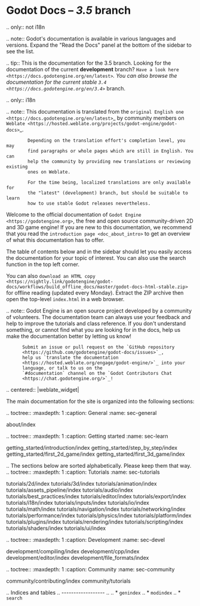 Godot Docs – *3.5* branch
=========================

.. only:: not i18n

  .. note:: Godot's documentation is available in various languages and versions.
            Expand the "Read the Docs" panel at the bottom of the sidebar to see
            the list.

  .. tip:: This is the documentation for the 3.5 branch.
           Looking for the documentation of the current **development** branch?
           `Have a look here <https://docs.godotengine.org/en/latest>`_.
           You can also browse the documentation for the current stable
           `3.4 <https://docs.godotengine.org/en/3.4>`_ branch.

.. only:: i18n

  .. note:: This documentation is translated from the `original English one
            <https://docs.godotengine.org/en/latest>`_ by community members
            on `Weblate <https://hosted.weblate.org/projects/godot-engine/godot-docs>`_.

            Depending on the translation effort's completion level, you may
            find paragraphs or whole pages which are still in English. You can
            help the community by providing new translations or reviewing existing
            ones on Weblate.

            For the time being, localized translations are only available for
            the "latest" (development) branch, but should be suitable to learn
            how to use stable Godot releases nevertheless.

Welcome to the official documentation of `Godot Engine <https://godotengine.org>`,
the free and open source community-driven 2D and 3D game engine! If you are new
to this documentation, we recommend that you read the
`introduction page <doc_about_intro>` to get an overview of what this
documentation has to offer.

The table of contents below and in the sidebar should let you easily access the
documentation for your topic of interest. You can also use the search function
in the top left corner.

You can also `download an HTML copy <https://nightly.link/godotengine/godot-docs/workflows/build_offline_docs/master/godot-docs-html-stable.zip>`
for offline reading (updated every Monday). Extract the ZIP archive then open
the top-level `index.html` in a web browser.

.. note:: Godot Engine is an open source project developed by a community of
          volunteers. The documentation team can always use your
          feedback and help to improve the tutorials and class reference. If
          you don't understand something, or cannot find what you
          are looking for in the docs, help us make the documentation better
          by letting us know!

          Submit an issue or pull request on the `GitHub repository
          <https://github.com/godotengine/godot-docs/issues>`_,
          help us `translate the documentation
          <https://hosted.weblate.org/engage/godot-engine/>`_ into your
          language, or talk to us on the
          `#documentation` channel on the `Godot Contributors Chat
          <https://chat.godotengine.org/>`_!

.. centered:: |weblate_widget|

The main documentation for the site is organized into the following sections:

.. toctree::
   :maxdepth: 1
   :caption: General
   :name: sec-general

   about/index


.. toctree::
   :maxdepth: 1
   :caption: Getting started
   :name: sec-learn

   getting_started/introduction/index
   getting_started/step_by_step/index
   getting_started/first_2d_game/index
   getting_started/first_3d_game/index


.. The sections below are sorted alphabetically. Please keep them that way.
.. toctree::
   :maxdepth: 1
   :caption: Tutorials
   :name: sec-tutorials

   tutorials/2d/index
   tutorials/3d/index
   tutorials/animation/index
   tutorials/assets_pipeline/index
   tutorials/audio/index
   tutorials/best_practices/index
   tutorials/editor/index
   tutorials/export/index
   tutorials/i18n/index
   tutorials/inputs/index
   tutorials/io/index
   tutorials/math/index
   tutorials/navigation/index
   tutorials/networking/index
   tutorials/performance/index
   tutorials/physics/index
   tutorials/platform/index
   tutorials/plugins/index
   tutorials/rendering/index
   tutorials/scripting/index
   tutorials/shaders/index
   tutorials/ui/index


.. toctree::
   :maxdepth: 1
   :caption: Development
   :name: sec-devel

   development/compiling/index
   development/cpp/index
   development/editor/index
   development/file_formats/index


.. toctree::
   :maxdepth: 1
   :caption: Community
   :name: sec-community

   community/contributing/index
   community/tutorials

.. Indices and tables
.. ------------------
..
.. * `genindex`
.. * `modindex`
.. * `search`
